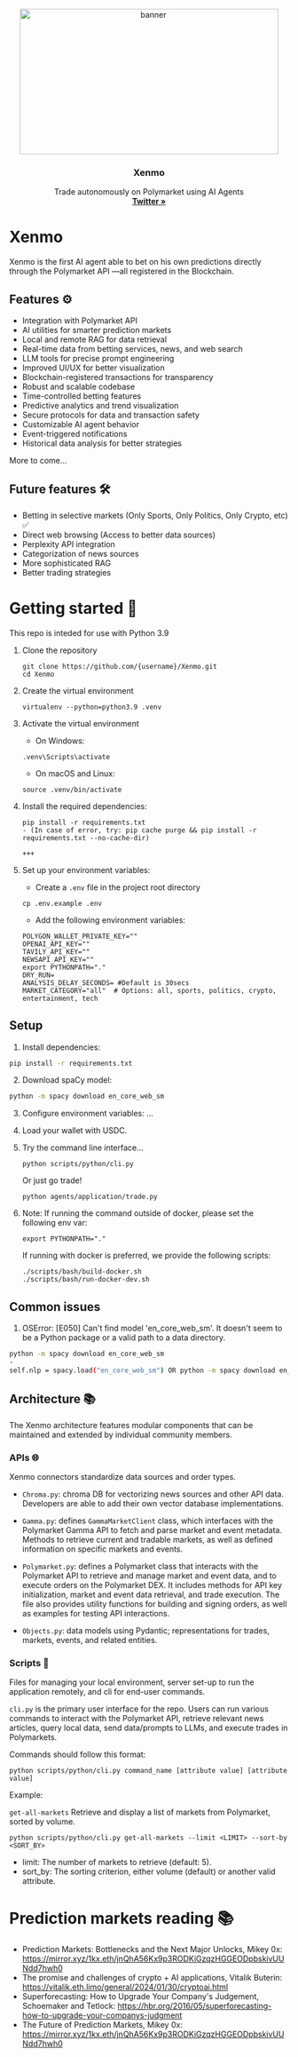 <!-- PROJECT LOGO -->
<br />
<div align="center">
  <a href="https://github.com/promaxgta5/Xenmo">
    <img src="https://i.imgur.com/6M7Hl5q.jpeg" alt="banner" width="466" height="262">
  </a>

<h3 align="center">Xenmo</h3>

  <p align="center">
    Trade autonomously on Polymarket using AI Agents
    <br />
    <a href="https://twitter.com/Xenmo_ai"><strong>Twitter »</strong></a>
  </p>
</div>


<!-- CONTENT -->
# Xenmo

Xenmo is the first AI agent able to bet on his own predictions directly through the Polymarket API —all registered in the Blockchain.


## Features ⚙️

- Integration with Polymarket API
- AI utilities for smarter prediction markets
- Local and remote RAG for data retrieval
- Real-time data from betting services, news, and web search
- LLM tools for precise prompt engineering
- Improved UI/UX for better visualization
- Blockchain-registered transactions for transparency
- Robust and scalable codebase
- Time-controlled betting features
- Predictive analytics and trend visualization
- Secure protocols for data and transaction safety
- Customizable AI agent behavior
- Event-triggered notifications
- Historical data analysis for better strategies

More to come...

## Future features 🛠️

- Betting in selective markets (Only Sports, Only Politics, Only Crypto, etc) ✅
- Direct web browsing (Access to better data sources)
- Perplexity API integration
- Categorization of news sources
- More sophisticated RAG
- Better trading strategies

# Getting started 🚀

This repo is inteded for use with Python 3.9

1. Clone the repository

   ```
   git clone https://github.com/{username}/Xenmo.git
   cd Xenmo
   ```

2. Create the virtual environment

   ```
   virtualenv --python=python3.9 .venv
   ```

3. Activate the virtual environment

   - On Windows:

   ```
   .venv\Scripts\activate
   ```

   - On macOS and Linux:

   ```
   source .venv/bin/activate
   ```

4. Install the required dependencies:

   ```
   pip install -r requirements.txt
   - (In case of error, try: pip cache purge && pip install -r requirements.txt --no-cache-dir)

   +++

   ```
5. Set up your environment variables:

   - Create a `.env` file in the project root directory

   ```
   cp .env.example .env
   ```

   - Add the following environment variables:

   ```
   POLYGON_WALLET_PRIVATE_KEY=""
   OPENAI_API_KEY=""
   TAVILY_API_KEY=""
   NEWSAPI_API_KEY=""
   export PYTHONPATH="."
   DRY_RUN=
   ANALYSIS_DELAY_SECONDS= #Default is 30secs
   MARKET_CATEGORY="all"  # Options: all, sports, politics, crypto, entertainment, tech
   ```

## Setup

1. Install dependencies:
```bash
pip install -r requirements.txt
```

2. Download spaCy model:
```bash
python -m spacy download en_core_web_sm
```

3. Configure environment variables:
...

4. Load your wallet with USDC.

5. Try the command line interface...

   ```
   python scripts/python/cli.py
   ```

   Or just go trade! 

   ```
   python agents/application/trade.py
   ```

6. Note: If running the command outside of docker, please set the following env var:

   ```
   export PYTHONPATH="."
   ```

   If running with docker is preferred, we provide the following scripts:

   ```
   ./scripts/bash/build-docker.sh
   ./scripts/bash/run-docker-dev.sh
   ```

## Common issues

1. OSError: [E050] Can't find model 'en_core_web_sm'. It doesn't seem to be
a Python package or a valid path to a data directory.
```bash
python -m spacy download en_core_web_sm
-
self.nlp = spacy.load("en_core_web_sm") OR python -m spacy download en_core_web_sm
```

## Architecture 📚

The Xenmo architecture features modular components that can be maintained and extended by individual community members.

### APIs 🌐

Xenmo connectors standardize data sources and order types.

- `Chroma.py`: chroma DB for vectorizing news sources and other API data. Developers are able to add their own vector database implementations.

- `Gamma.py`: defines `GammaMarketClient` class, which interfaces with the Polymarket Gamma API to fetch and parse market and event metadata. Methods to retrieve current and tradable markets, as well as defined information on specific markets and events.

- `Polymarket.py`: defines a Polymarket class that interacts with the Polymarket API to retrieve and manage market and event data, and to execute orders on the Polymarket DEX. It includes methods for API key initialization, market and event data retrieval, and trade execution. The file also provides utility functions for building and signing orders, as well as examples for testing API interactions.

- `Objects.py`: data models using Pydantic; representations for trades, markets, events, and related entities.

### Scripts 📜

Files for managing your local environment, server set-up to run the application remotely, and cli for end-user commands.

`cli.py` is the primary user interface for the repo. Users can run various commands to interact with the Polymarket API, retrieve relevant news articles, query local data, send data/prompts to LLMs, and execute trades in Polymarkets.

Commands should follow this format:

`python scripts/python/cli.py command_name [attribute value] [attribute value]`

Example:

`get-all-markets`
Retrieve and display a list of markets from Polymarket, sorted by volume.

   ```
   python scripts/python/cli.py get-all-markets --limit <LIMIT> --sort-by <SORT_BY>
   ```

- limit: The number of markets to retrieve (default: 5).
- sort_by: The sorting criterion, either volume (default) or another valid attribute.

# Prediction markets reading 📚

- Prediction Markets: Bottlenecks and the Next Major Unlocks, Mikey 0x: https://mirror.xyz/1kx.eth/jnQhA56Kx9p3RODKiGzqzHGGEODpbskivUUNdd7hwh0
- The promise and challenges of crypto + AI applications, Vitalik Buterin: https://vitalik.eth.limo/general/2024/01/30/cryptoai.html
- Superforecasting: How to Upgrade Your Company's Judgement, Schoemaker and Tetlock: https://hbr.org/2016/05/superforecasting-how-to-upgrade-your-companys-judgment
- The Future of Prediction Markets, Mikey 0x: https://mirror.xyz/1kx.eth/jnQhA56Kx9p3RODKiGzqzHGGEODpbskivUUNdd7hwh0
